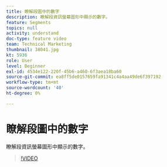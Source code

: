 ```yaml
---
title: 瞭解段圖中的數字
description: 瞭解段資訊螢幕圖形中顯示的數字。
feature: Segments
topics: null
activity: understand
doc-type: feature video
team: Technical Marketing
thumbnail: 38041.jpg
kt: 5936
role: User
level: Beginner
exl-id: 4534e122-220f-45b6-a460-6f3aea18ba60
source-git-commit: ea8ff5de0157659fa91341c4a4aa49de6f397192
workflow-type: tm+mt
source-wordcount: '40'
ht-degree: 0%

---
```


# 瞭解段圖中的數字

瞭解段資訊螢幕圖形中顯示的數字。

>[!VIDEO](https://video.tv.adobe.com/v/38041/?quality=12&learn=on)
